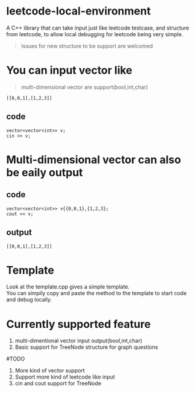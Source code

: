 # leetcode-local-environment
A C++ library that can take input just like leetcode testcase, and structure from leetcode, to allow local debugging for leetcode being very simple.
> Issues for new structure to be support are welcomed
# You can input vector like
> multi-dimensional vector are support(bool,int,char)
```
[[0,0,1],[1,2,3]]
```
## code 
```
vector<vector<int>> v;
cin >> v;
```

# Multi-dimensional vector can also be eaily output
## code
```
vector<vector<int>> v{{0,0,1},{1,2,3};
cout << v;
```
## output 
```
[[0,0,1],[1,2,3]]
```
# Template
Look at the template.cpp gives a simple template.\
You can simpily copy and paste the method to the template to start code and debug locally.

# Currently supported feature
1. multi-dimentional vector input output(bool,int,char)
2. Basic support for TreeNode structure for graph questions

#TODO
1. More kind of vector support
2. Support more kind of leetcode like input
3. cin and cout support for TreeNode

